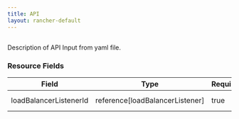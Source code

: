```yaml
---
title: API
layout: rancher-default
---
```


## <no value>

Description of API Input from yaml file. 
​​
### Resource Fields

Field | Type | Required | Default | Description
---|---|---|---|---
loadBalancerListenerId | reference[loadBalancerListener] | true | <no value> | The loadBalancerListenerId for the addRemoveLoadBalancerListenerInput


